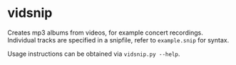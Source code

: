 # vidsnip

Creates mp3 albums from videos, for example concert recordings. Individual
tracks are specified in a snipfile, refer to `example.snip` for syntax.

Usage instructions can be obtained via `vidsnip.py --help`.
